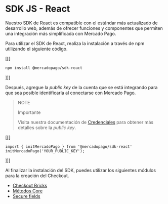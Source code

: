 # SDK JS - React

Nuestro SDK de React es compatible con el estándar más actualizado de desarrollo web, además de ofrecer funciones y componentes que permiten una integración más simplificada con Mercado Pago.

Para utilizar el SDK de React, realiza la instalación a través de npm utilizando el siguiente código.

[[[
```bash
npm install @mercadopago/sdk-react

```
]]]

Después, agregue la _public key_ de la cuenta que se está integrando para que sea posible identificarla al conectarse con Mercado Pago.

> NOTE
>
> Importante
>
> Visita nuestra documentación de [Credenciales](/developers/pt/docs/credentials) para obtener más detalles sobre la _public key_.

[[[
```react-jsx
import { initMercadoPago } from '@mercadopago/sdk-react'
initMercadoPago('YOUR_PUBLIC_KEY');

```
]]]

Al finalizar la instalación del SDK, puedes utilizar los siguientes módulos para la creación del Checkout.

- [Checkout Bricks](/developers/es/docs/sdks-library/client-side/sdk-js-react/checkout-bricks-installation)
- [Métodos Core](/developers/es/docs/sdks-library/client-side/sdk-js-react/core-methods-installation)
- [Secure fields](/developers/es/docs/sdks-library/sdk-js-react/react/secure-fields-installation)
